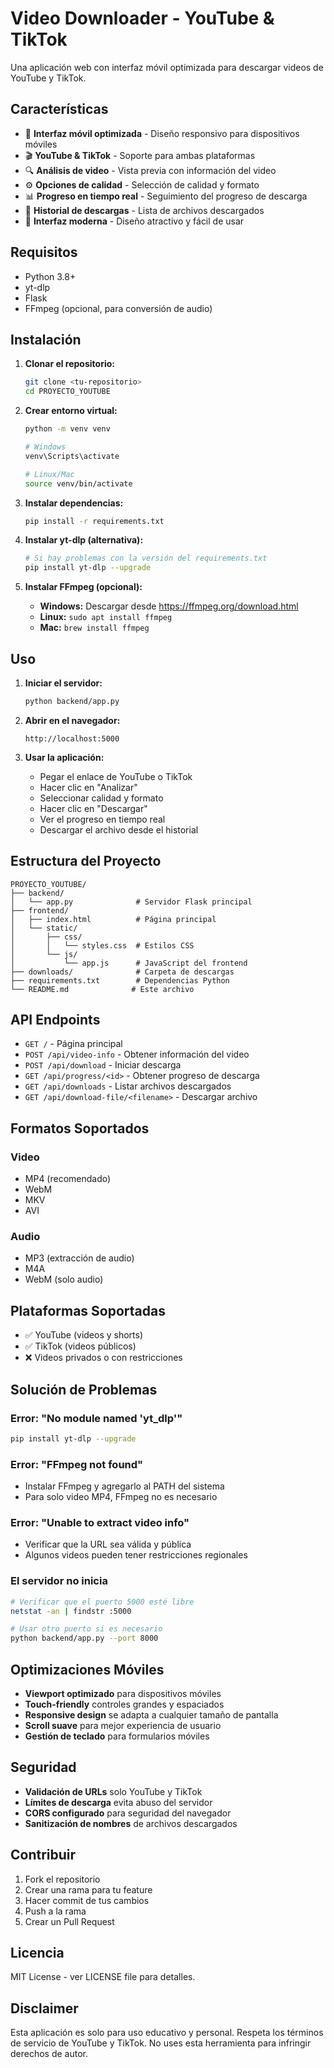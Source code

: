 # Video Downloader - YouTube & TikTok

Una aplicación web con interfaz móvil optimizada para descargar videos de YouTube y TikTok.

## Características

- 📱 **Interfaz móvil optimizada** - Diseño responsivo para dispositivos móviles
- 🎬 **YouTube & TikTok** - Soporte para ambas plataformas
- 🔍 **Análisis de video** - Vista previa con información del video
- ⚙️ **Opciones de calidad** - Selección de calidad y formato
- 📊 **Progreso en tiempo real** - Seguimiento del progreso de descarga
- 📁 **Historial de descargas** - Lista de archivos descargados
- 🎨 **Interfaz moderna** - Diseño atractivo y fácil de usar

## Requisitos

- Python 3.8+
- yt-dlp
- Flask
- FFmpeg (opcional, para conversión de audio)

## Instalación

1. **Clonar el repositorio:**
   ```bash
   git clone <tu-repositorio>
   cd PROYECTO_YOUTUBE
   ```

2. **Crear entorno virtual:**
   ```bash
   python -m venv venv
   
   # Windows
   venv\Scripts\activate
   
   # Linux/Mac
   source venv/bin/activate
   ```

3. **Instalar dependencias:**
   ```bash
   pip install -r requirements.txt
   ```

4. **Instalar yt-dlp (alternativa):**
   ```bash
   # Si hay problemas con la versión del requirements.txt
   pip install yt-dlp --upgrade
   ```

5. **Instalar FFmpeg (opcional):**
   - **Windows:** Descargar desde https://ffmpeg.org/download.html
   - **Linux:** `sudo apt install ffmpeg`
   - **Mac:** `brew install ffmpeg`

## Uso

1. **Iniciar el servidor:**
   ```bash
   python backend/app.py
   ```

2. **Abrir en el navegador:**
   ```
   http://localhost:5000
   ```

3. **Usar la aplicación:**
   - Pegar el enlace de YouTube o TikTok
   - Hacer clic en "Analizar"
   - Seleccionar calidad y formato
   - Hacer clic en "Descargar"
   - Ver el progreso en tiempo real
   - Descargar el archivo desde el historial

## Estructura del Proyecto

```
PROYECTO_YOUTUBE/
├── backend/
│   └── app.py              # Servidor Flask principal
├── frontend/
│   ├── index.html          # Página principal
│   └── static/
│       ├── css/
│       │   └── styles.css  # Estilos CSS
│       └── js/
│           └── app.js      # JavaScript del frontend
├── downloads/              # Carpeta de descargas
├── requirements.txt        # Dependencias Python
└── README.md              # Este archivo
```

## API Endpoints

- `GET /` - Página principal
- `POST /api/video-info` - Obtener información del video
- `POST /api/download` - Iniciar descarga
- `GET /api/progress/<id>` - Obtener progreso de descarga
- `GET /api/downloads` - Listar archivos descargados
- `GET /api/download-file/<filename>` - Descargar archivo

## Formatos Soportados

### Video
- MP4 (recomendado)
- WebM
- MKV
- AVI

### Audio
- MP3 (extracción de audio)
- M4A
- WebM (solo audio)

## Plataformas Soportadas

- ✅ YouTube (videos y shorts)
- ✅ TikTok (videos públicos)
- ❌ Videos privados o con restricciones

## Solución de Problemas

### Error: "No module named 'yt_dlp'"
```bash
pip install yt-dlp --upgrade
```

### Error: "FFmpeg not found"
- Instalar FFmpeg y agregarlo al PATH del sistema
- Para solo video MP4, FFmpeg no es necesario

### Error: "Unable to extract video info"
- Verificar que la URL sea válida y pública
- Algunos videos pueden tener restricciones regionales

### El servidor no inicia
```bash
# Verificar que el puerto 5000 esté libre
netstat -an | findstr :5000

# Usar otro puerto si es necesario
python backend/app.py --port 8000
```

## Optimizaciones Móviles

- **Viewport optimizado** para dispositivos móviles
- **Touch-friendly** controles grandes y espaciados
- **Responsive design** se adapta a cualquier tamaño de pantalla
- **Scroll suave** para mejor experiencia de usuario
- **Gestión de teclado** para formularios móviles

## Seguridad

- **Validación de URLs** solo YouTube y TikTok
- **Límites de descarga** evita abuso del servidor
- **CORS configurado** para seguridad del navegador
- **Sanitización de nombres** de archivos descargados

## Contribuir

1. Fork el repositorio
2. Crear una rama para tu feature
3. Hacer commit de tus cambios
4. Push a la rama
5. Crear un Pull Request

## Licencia

MIT License - ver LICENSE file para detalles.

## Disclaimer

Esta aplicación es solo para uso educativo y personal. Respeta los términos de servicio de YouTube y TikTok. No uses esta herramienta para infringir derechos de autor.